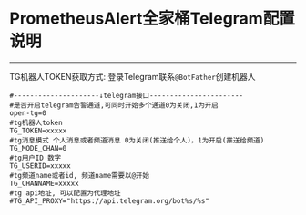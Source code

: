 # PrometheusAlert全家桶Telegram配置说明

-----------------

TG机器人TOKEN获取方式: 登录Telegram联系`@BotFather`创建机器人

```
#---------------------↓telegram接口-----------------------
#是否开启telegram告警通道,可同时开始多个通道0为关闭,1为开启
open-tg=0
#tg机器人token
TG_TOKEN=xxxxx
#tg消息模式 个人消息或者频道消息 0为关闭(推送给个人)，1为开启(推送给频道)
TG_MODE_CHAN=0
#tg用户ID 数字
TG_USERID=xxxxx
#tg频道name或者id, 频道name需要以@开始
TG_CHANNAME=xxxxx
#tg api地址, 可以配置为代理地址
#TG_API_PROXY="https://api.telegram.org/bot%s/%s"
```